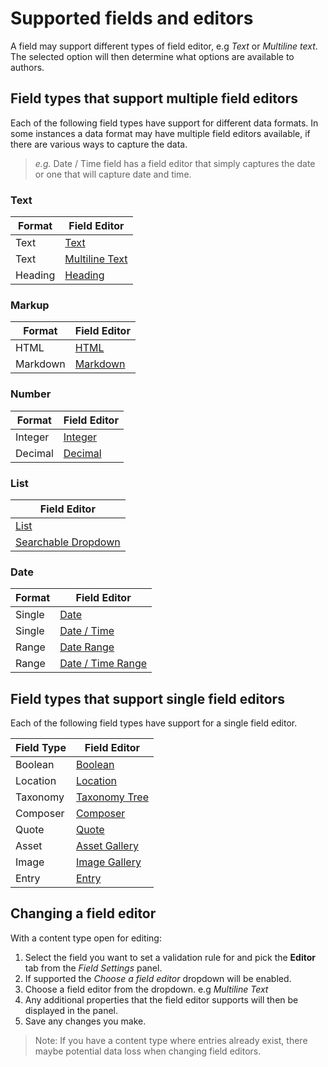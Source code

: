 # Supported fields and editors
A field may support different types of field editor, e.g *Text* or *Multiline text*. The selected option will then determine what options are available to authors.

## Field types that support multiple field editors
Each of the following field types have support for different data formats. In some instances a data format may have multiple field editors available, if there are various ways to capture the data.

> *e.g.* Date / Time field has a field editor that simply captures the date or one that will capture date and time.

### Text
| Format   | Field Editor              |
| -------- | ------------------- |
| Text     | [Text](/content-types/field-editors/editor-text.md)         |
| Text     | [Multiline Text](/content-types/field-editors/editor-multiline-text.md)      |
| Heading  | [Heading](/content-types/field-editors/editor-heading.md)             |

### Markup
| Format   | Field Editor              |
| -------- | ------------------- |
| HTML     | [HTML](/content-types/field-editors/editor-html.md)                |
| Markdown | [Markdown](/content-types/field-editors/editor-markdown.md)            |

### Number
| Format   | Field Editor              |
| -------- | ------------------- |
| Integer  | [Integer](/content-types/field-editors/editor-number.md)             |
| Decimal  | [Decimal](/content-types/field-editors/editor-number.md)             |

### List
| Field Editor              |
| ------------------- |
| [List](/content-types/field-editors/editor-list.md)                |
| [Searchable Dropdown](/content-types/field-editors/editor-searchable-dropdown.md) |

### Date
| Format   | Field Editor              |
| -------- | ------------------- |
| Single   | [Date](/content-types/field-editors/editor-date-datetime.md)                |
| Single   | [Date / Time](/content-types/field-editors/editor-date-datetime.md)         |
| Range    | [Date Range](/content-types/field-editors/editor-date-datetime.md)          |
| Range    | [Date / Time Range](/content-types/field-editors/editor-date-datetime.md)   |

## Field types that support single field editors
Each of the following field types have support for a single field editor.

| Field Type      | Field Editor              |
| --------------- | ------------------- |
| Boolean         | [Boolean](/content-types/field-editors/editor-boolean.md)    |
| Location        | [Location](/content-types/field-editors/editor-location.md)  |
| Taxonomy        | [Taxonomy Tree](/content-types/field-editors/editor-taxonomy.md)  |
| Composer        | [Composer](/content-types/field-editors/editor-composer.md)  |
| Quote           | [Quote](/content-types/field-editors/editor-quote.md)        |
| Asset           | [Asset Gallery](/content-types/field-editors/editor-asset.md)|
| Image           | [Image Gallery](/content-types/field-editors/editor-image.md)|
| Entry           | [Entry](/content-types/field-editors/editor-entry.md)    |

## Changing a field editor
With a content type open for editing:

1. Select the field you want to set a validation rule for and pick the **Editor** tab from the *Field Settings* panel. 
2. If supported the *Choose a field editor* dropdown will be enabled.
3. Choose a field editor from the dropdown. e.g *Multiline Text*
4. Any additional properties that the field editor supports will then be displayed in the panel.
5. Save any changes you make.

> Note: If you have a content type where entries already exist, there maybe potential data loss when changing field editors.
